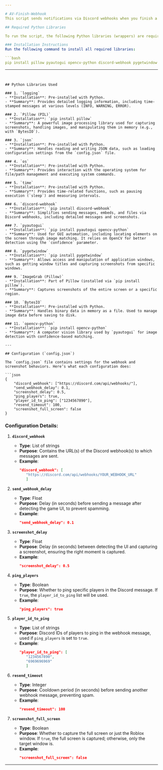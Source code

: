 ```yaml
---

# AV-Finish-Webhook
This script sends notifications via Discord webhooks when you finish a game in *Anime Vanguards*.

## Required Python Libraries

To run the script, the following Python libraries (wrappers) are required. Each library’s purpose and installation method are summarized below.

### Installation Instructions
Run the following command to install all required libraries:

```bash
pip install pillow pyautogui opencv-python discord-webhook pygetwindow
```

---
```


## Python Libraries Used

### 1. `logging`
- **Installation**: Pre-installed with Python.
- **Summary**: Provides detailed logging information, including time-stamped messages at various levels (INFO, WARNING, ERROR).

### 2. `Pillow (PIL)`
- **Installation**: `pip install pillow`
- **Summary**: A powerful image processing library used for capturing screenshots, handling images, and manipulating them in memory (e.g., with `BytesIO`).

### 3. `json`
- **Installation**: Pre-installed with Python.
- **Summary**: Handles reading and writing JSON data, such as loading configuration settings from the `config.json` file.

### 4. `os`
- **Installation**: Pre-installed with Python.
- **Summary**: Provides interaction with the operating system for file/path management and executing system commands.

### 5. `time`
- **Installation**: Pre-installed with Python.
- **Summary**: Provides time-related functions, such as pausing execution (`sleep`) and measuring intervals.

### 6. `discord-webhook`
- **Installation**: `pip install discord-webhook`
- **Summary**: Simplifies sending messages, embeds, and files via Discord webhooks, including detailed messages and screenshots.

### 7. `pyautogui`
- **Installation**: `pip install pyautogui opencv-python`
- **Summary**: Used for GUI automation, including locating elements on the screen through image matching. It relies on OpenCV for better detection using the `confidence` parameter.

### 8. `pygetwindow`
- **Installation**: `pip install pygetwindow`
- **Summary**: Allows access and manipulation of application windows, such as getting window titles and capturing screenshots from specific windows.

### 9. `ImageGrab (Pillow)`
- **Installation**: Part of Pillow (installed via `pip install pillow`).
- **Summary**: Captures screenshots of the entire screen or a specific region.

### 10. `BytesIO`
- **Installation**: Pre-installed with Python.
- **Summary**: Handles binary data in memory as a file. Used to manage image data before saving to disk.

### 11. `opencv-python`
- **Installation**: `pip install opencv-python`
- **Summary**: A computer vision library used by `pyautogui` for image detection with confidence-based matching.

---

## Configuration (`config.json`)

The `config.json` file contains settings for the webhook and screenshot behaviors. Here’s what each configuration does:

```json
{
    "discord_webhook": ["https://discord.com/api/webhooks/"],
    "send_webhook_delay": 0.1,
    "screenshot_delay": 0.5,
    "ping_players": true,
    "player_id_to_ping": ["1234567890"],
    "resend_timeout": 100,
    "screenshot_full_screen": false
}
```

### Configuration Details:

1. **`discord_webhook`**  
   - **Type**: List of strings  
   - **Purpose**: Contains the URL(s) of the Discord webhook(s) to which messages are sent.  
   - **Example**: 
     ```json
     "discord_webhook": [
        "https://discord.com/api/webhooks/YOUR_WEBHOOK_URL"
        ]
     ```

2. **`send_webhook_delay`**  
   - **Type**: Float  
   - **Purpose**: Delay (in seconds) before sending a message after detecting the game UI, to prevent spamming.  
   - **Example**: 
     ```json
     "send_webhook_delay": 0.1
     ```

3. **`screenshot_delay`**  
   - **Type**: Float  
   - **Purpose**: Delay (in seconds) between detecting the UI and capturing a screenshot, ensuring the right moment is captured.  
   - **Example**: 
     ```json
     "screenshot_delay": 0.5
     ```

4. **`ping_players`**  
   - **Type**: Boolean  
   - **Purpose**: Whether to ping specific players in the Discord message. If `true`, the `player_id_to_ping` list will be used.  
   - **Example**: 
     ```json
     "ping_players": true
     ```

5. **`player_id_to_ping`**  
   - **Type**: List of strings  
   - **Purpose**: Discord IDs of players to ping in the webhook message, used if `ping_players` is set to `true`.  
   - **Example**: 
     ```json
     "player_id_to_ping": [
        "1234567890",
        "6969696969"
        ]
     ```

6. **`resend_timeout`**  
   - **Type**: Integer  
   - **Purpose**: Cooldown period (in seconds) before sending another webhook message, preventing spam.  
   - **Example**: 
     ```json
     "resend_timeout": 100
     ```

7. **`screenshot_full_screen`**  
   - **Type**: Boolean  
   - **Purpose**: Whether to capture the full screen or just the Roblox window. If `true`, the full screen is captured; otherwise, only the target window is.  
   - **Example**: 
     ```json
     "screenshot_full_screen": false
     ```

--- 
